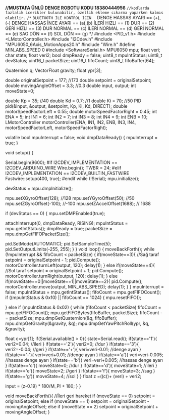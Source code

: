 
**//MUSTAFA ÜNLÜ DENGE ROBOTU KODU 18380444956**
`//kodlarda fazlalık icerikler bulunabilir, özellik ekleme cıkarma yaparken kalmıs olabilir.`
`/*`
`BLUETOOTH İLE KONTROL İÇİN  `
DENGE HASSAS AYARI == (+),(-)
DENGE HASSAS İNCE AYARI == (a),(b)
İLERİ HIZLI == (1)
DUR == (2)
GERİ HIZLI == (3)
DUR NORMAL == (c)
İLERİ NORMAL == (d)
GERİ NORMAL == (e)
SAG DÖN == (f)
SOL DÖN == (g)
*/
#include <PID_v1.h>
#include <LMotorController.h>
#include "I2Cdev.h"
#include "MPU6050_6Axis_MotionApps20.h"
#include "Wire.h"
#define MIN_ABS_SPEED 0
#include <SoftwareSerial.h>
MPU6050 mpu;
float veri;
char state;
float veri2;
bool dmpReady = false; 
uint8_t mpuIntStatus; 
uint8_t devStatus; 
uint16_t packetSize; 
uint16_t fifoCount; 
uint8_t fifoBuffer[64]; 

Quaternion q; 
VectorFloat gravity;
float ypr[3];

double originalSetpoint = 177;  //173
double setpoint = originalSetpoint;
double movingAngleOffset = 3.3;  //0.3
double input, output;
int moveState=0;

double Kp = 35;   //40
double Kd = 0.7;  //1
double Ki = 70;   //50
PID pid(&input, &output, &setpoint, Kp, Ki, Kd, DIRECT);
double motorSpeedFactorLeft = 0.55;
double motorSpeedFactorRight = 0.45;
int ENA = 5;
int IN1 = 6;
int IN2 = 7;
int IN3 = 8;
int IN4 = 9;
int ENB = 10;
LMotorController motorController(ENA, IN1, IN2, ENB, IN3, IN4, motorSpeedFactorLeft, motorSpeedFactorRight);

volatile bool mpuInterrupt = false; 
void dmpDataReady()
{
mpuInterrupt = true;
}


void setup()
{

Serial.begin(9600);
#if I2CDEV_IMPLEMENTATION == I2CDEV_ARDUINO_WIRE
Wire.begin();
TWBR = 24;
#elif I2CDEV_IMPLEMENTATION == I2CDEV_BUILTIN_FASTWIRE
Fastwire::setup(400, true);
#endif
while (!Serial);
mpu.initialize();

devStatus = mpu.dmpInitialize();

mpu.setXGyroOffset(128); //128
mpu.setYGyroOffset(50); //50
mpu.setZGyroOffset(-100); //-100
mpu.setZAccelOffset(1688); // 1688 

if (devStatus == 0)
{
mpu.setDMPEnabled(true);

attachInterrupt(0, dmpDataReady, RISING);
mpuIntStatus = mpu.getIntStatus();
dmpReady = true;
packetSize = mpu.dmpGetFIFOPacketSize();

pid.SetMode(AUTOMATIC);
pid.SetSampleTime(5);
pid.SetOutputLimits(-255, 255); 
}
}
void loop()
{ 
moveBackForth();
while (!mpuInterrupt && fifoCount < packetSize)
{
if(moveState==3){                                         //Sağ taraf
setpoint = originalSetpoint - 1;
pid.Compute();
motorController.turnLeft(output, 120);
delay(1);
}
else if(moveState==4){                                    //Sol taraf
setpoint = originalSetpoint + 1;
pid.Compute();
motorController.turnRight(output, 120);
delay(1);
}
else if(moveState==0||moveState==1||moveState==2){
pid.Compute();
motorController.move(output, MIN_ABS_SPEED);
delay(1);
}
}
mpuInterrupt = false;
mpuIntStatus = mpu.getIntStatus();
fifoCount = mpu.getFIFOCount();
if ((mpuIntStatus & 0x10) || fifoCount == 1024)
{
mpu.resetFIFO();

}
else if (mpuIntStatus & 0x02)
{
while (fifoCount < packetSize) fifoCount = mpu.getFIFOCount();
mpu.getFIFOBytes(fifoBuffer, packetSize);
fifoCount -= packetSize;
mpu.dmpGetQuaternion(&q, fifoBuffer);
mpu.dmpGetGravity(&gravity, &q);
mpu.dmpGetYawPitchRoll(ypr, &q, &gravity);

float c=ypr[1];
if(Serial.available() > 0){ 
  state=Serial.read();
  if(state=='1'){
    veri2=0.04;                     //ileri
  }
  if(state=='2'){
    veri2=0;                     //dur
  }
  if(state=='3'){
    veri2=-0.04;                     //geri
  }
  if(state=='+'){
    veri=veri-0.01;                     //denge ayarı
  }
  if(state=='-'){
    veri=veri+0.01;                     //denge ayarı
  }
  if(state=='a'){
    veri=veri-0.005;                     //hassas denge ayarı
  }
  if(state=='b'){
    veri=veri+0.005;                      //hassas denge ayarı
  }
  if(state=='c'){
   moveState=0;                     //dur
  }
  if(state=='d'){
    moveState=1;                     //ileri
  }
  if(state=='e'){
   moveState=2;                     //geri
  }
  if(state=='f'){
   moveState=3;                     //sag
  }
  if(state=='g'){
   moveState=4;                     //sol
  }
}
   float   z =((c))+ (veri) + veri2;   



input = (z-0.19) * 180/M_PI + 180;
}
}



void moveBackForth(){                                          //İleri geri hareket
if (moveState == 0)
setpoint = originalSetpoint;
else if (moveState == 1)
setpoint = originalSetpoint - movingAngleOffset;
else if (moveState == 2)
setpoint = originalSetpoint + movingAngleOffset;
} 
